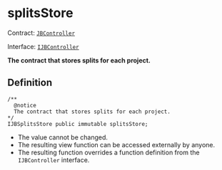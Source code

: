 # splitsStore

Contract: [`JBController`](../)​‌

Interface: [`IJBController`](../../../../../../protocol/interfaces/ijbcontroller.md)

**The contract that stores splits for each project.**

## Definition

```solidity
/** 
  @notice 
  The contract that stores splits for each project.
*/
IJBSplitsStore public immutable splitsStore;
```

* The value cannot be changed.
* The resulting view function can be accessed externally by anyone.
* The resulting function overrides a function definition from the `IJBController` interface.
